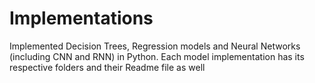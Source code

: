 # Implementations

Implemented Decision Trees, Regression models and Neural Networks (including CNN and RNN) in Python. Each model implementation has its respective folders and their Readme file as well 
